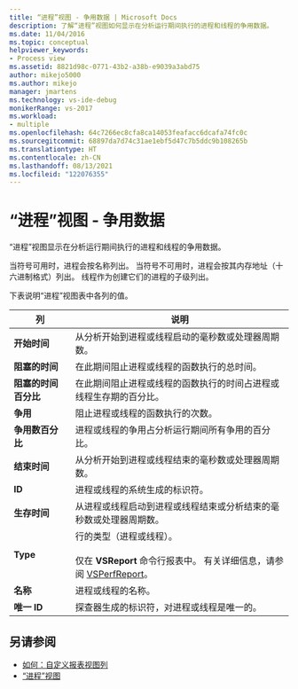 ```yaml
---
title: “进程”视图 - 争用数据 | Microsoft Docs
description: 了解“进程”视图如何显示在分析运行期间执行的进程和线程的争用数据。
ms.date: 11/04/2016
ms.topic: conceptual
helpviewer_keywords:
- Process view
ms.assetid: 8821d98c-0771-43b2-a38b-e9039a3abd75
author: mikejo5000
ms.author: mikejo
manager: jmartens
ms.technology: vs-ide-debug
monikerRange: vs-2017
ms.workload:
- multiple
ms.openlocfilehash: 64c7266ec8cfa8ca14053feafacc6dcafa74fc0c
ms.sourcegitcommit: 68897da7d74c31ae1ebf5d47c7b5ddc9b108265b
ms.translationtype: HT
ms.contentlocale: zh-CN
ms.lasthandoff: 08/13/2021
ms.locfileid: "122076355"
---
```

# <a name="process-view---contention-data"></a>“进程”视图 - 争用数据
“进程”视图显示在分析运行期间执行的进程和线程的争用数据。

 当符号可用时，进程会按名称列出。 当符号不可用时，进程会按其内存地址（十六进制格式）列出。 线程作为创建它们的进程的子级列出。

 下表说明“进程”视图表中各列的值。

|列|说明|
|------------|-----------------|
|**开始时间**|从分析开始到进程或线程启动的毫秒数或处理器周期数。|
|**阻塞的时间**|在此期间阻止进程或线程的函数执行的总时间。|
|**阻塞的时间百分比**|在此期间阻止进程或线程的函数执行的时间占进程或线程生存期的百分比。|
|**争用**|阻止进程或线程的函数执行的次数。|
|**争用数百分比**|进程或线程的争用占分析运行期间所有争用的百分比。|
|**结束时间**|从分析开始到进程或线程结束的毫秒数或处理器周期数。|
|**ID**|进程或线程的系统生成的标识符。|
|**生存时间**|从进程或线程启动到进程或线程结束或分析结束的毫秒数或处理器周期数。|
|**Type**|行的类型（进程或线程）。<br /><br /> 仅在 **VSReport** 命令行报表中。 有关详细信息，请参阅 [VSPerfReport](../profiling/vsperfreport.md)。|
|**名称**|进程或线程的名称。|
|**唯一 ID**|探查器生成的标识符，对进程或线程是唯一的。|

## <a name="see-also"></a>另请参阅
- [如何：自定义报表视图列](../profiling/how-to-customize-report-view-columns.md)
- [“进程”视图](../profiling/process-view.md)
